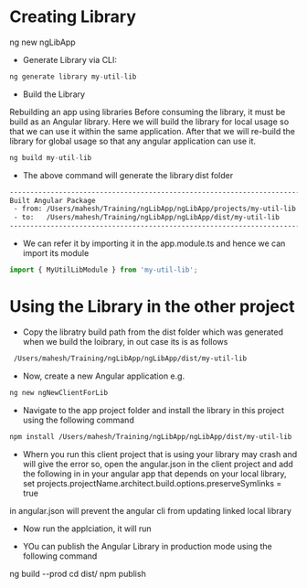 # Creating Library

ng new ngLibApp

- Generate Library via CLI:
````javascript
ng generate library my-util-lib
````
- Build the Library

Rebuilding an app using libraries
Before consuming the library, it must be build as an Angular library.
Here we will build the library for local usage so that we can use it within the same application.
After that we will re-build the library for global usage so that any angular application can use it.

````javascript
ng build my-util-lib
````

- The above  command will generate the library dist folder
````html
------------------------------------------------------------------------------
Built Angular Package
 - from: /Users/mahesh/Training/ngLibApp/ngLibApp/projects/my-util-lib
 - to:   /Users/mahesh/Training/ngLibApp/ngLibApp/dist/my-util-lib
------------------------------------------------------------------------------
````
- We can refer it by importing it in the app.module.ts and hence we can import its module

````javascript
import { MyUtilLibModule } from 'my-util-lib';
````


# Using the Library in the other project

- Copy the libratry build path from the dist folder which was generated when we build the loibrary, in out case its is as follows
````html
 /Users/mahesh/Training/ngLibApp/ngLibApp/dist/my-util-lib
````

- Now, create a new Angular application e.g.
````html
ng new ngNewClientForLib
````
- Navigate to the app project folder and install the library in this project using the following command

````html
npm install /Users/mahesh/Training/ngLibApp/ngLibApp/dist/my-util-lib

````

- Whern you run this client project that is using your library may crash and will give the error so, open the angular.json in the client project and add the following in in your angular app that depends on your local library, set 
projects.projectName.architect.build.options.preserveSymlinks = true 


in angular.json will prevent the angular cli from updating linked local library

- Now run the applciation, it will run 

- YOu can publish the Angular Library in production mode using the following command

ng build <library name> --prod
cd dist/<library name>
npm publish
